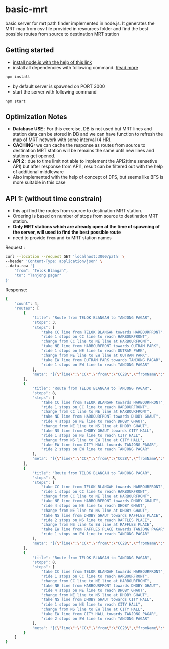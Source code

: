 # basic-mrt
basic server for mrt path finder implemented in node.js.
It generates the MRT map from csv file provided in resources folder and find the best possible routes from source to destination MRT station

## Getting started
- [install node.js with the help of this link](https://www.digitalocean.com/community/tutorials/how-to-install-node-js-on-ubuntu-18-04)
- install all dependencies with following command. [Read more](https://docs.npmjs.com/cli/install)
``` bash
npm install
```
- by default server is spawned on PORT 3000
- start the server with following command
``` bash
npm start
```

## Optimization Notes
- **Database USE** : For this exercise, DB is not used but MRT lines and station data can be stored in DB and we can have function to refresh the map of MRT network with some interval (4 HR).
- **CACHING:** we can cache the response as routes from source to destination MRT station will be remains the same until new lines and stations get opened.
- **API 2** : due to time limit not able to implement the API2(time sensetive API) but after response from API1, result can be filtered out with the help of additional middleware
- Also implemented with the help of concept of DFS, but seems like BFS is more suitable in this case 

## API 1: (without time constrain)
- this api find the routes from source to destination MRT station.
- Ordering is based on number of stops from source to destination MRT station. 
- **Only MRT stations which are already open at the time of spawning of the server, will used to find the best possible route**
- need to provide `from` and `to` MRT station names

Request :
```bash
curl --location --request GET 'localhost:3000/path' \
--header 'Content-Type: application/json' \
--data-raw '{
    "from": "Telok Blangah",
    "to": "Tanjong pagar"
}'
```
Response:

```bash
{
    "count": 4,
    "routes": [
        {
            "title": "Route from TELOK BLANGAH to TANJONG PAGAR",
            "stops": 3,
            "steps": [
                "take CC line from TELOK BLANGAH towards HARBOURFRONT",
                "ride 1 stops on CC line to reach HARBOURFRONT",
                "change from CC line to NE line at HARBOURFRONT",
                "take NE line from HARBOURFRONT towards OUTRAM PARK",
                "ride 1 stops on NE line to reach OUTRAM PARK",
                "change from NE line to EW line at OUTRAM PARK",
                "take EW line from OUTRAM PARK towards TANJONG PAGAR",
                "ride 1 stops on EW line to reach TANJONG PAGAR"
            ],
            "meta": "[{\"line\":\"CC\",\"from\":\"CC28\",\"fromName\":\"TELOK BLANGAH\",\"to\":\"CC29\",\"toName\":\"HARBOURFRONT\",\"stops\":1},{\"line\":\"NE\",\"from\":\"NE1\",\"fromName\":\"HARBOURFRONT\",\"to\":\"NE3\",\"toName\":\"OUTRAM PARK\",\"stops\":1},{\"line\":\"EW\",\"from\":\"EW16\",\"fromName\":\"OUTRAM PARK\",\"to\":\"EW15\",\"toName\":\"TANJONG PAGAR\",\"stops\":1}]"
        },
        {
            "title": "Route from TELOK BLANGAH to TANJONG PAGAR",
            "stops": 8,
            "steps": [
                "take CC line from TELOK BLANGAH towards HARBOURFRONT",
                "ride 1 stops on CC line to reach HARBOURFRONT",
                "change from CC line to NE line at HARBOURFRONT",
                "take NE line from HARBOURFRONT towards DHOBY GHAUT",
                "ride 4 stops on NE line to reach DHOBY GHAUT",
                "change from NE line to NS line at DHOBY GHAUT",
                "take NS line from DHOBY GHAUT towards CITY HALL",
                "ride 1 stops on NS line to reach CITY HALL",
                "change from NS line to EW line at CITY HALL",
                "take EW line from CITY HALL towards TANJONG PAGAR",
                "ride 2 stops on EW line to reach TANJONG PAGAR"
            ],
            "meta": "[{\"line\":\"CC\",\"from\":\"CC28\",\"fromName\":\"TELOK BLANGAH\",\"to\":\"CC29\",\"toName\":\"HARBOURFRONT\",\"stops\":1},{\"line\":\"NE\",\"from\":\"NE1\",\"fromName\":\"HARBOURFRONT\",\"to\":\"NE6\",\"toName\":\"DHOBY GHAUT\",\"stops\":4},{\"line\":\"NS\",\"from\":\"NS24\",\"fromName\":\"DHOBY GHAUT\",\"to\":\"NS25\",\"toName\":\"CITY HALL\",\"stops\":1},{\"line\":\"EW\",\"from\":\"EW13\",\"fromName\":\"CITY HALL\",\"to\":\"EW15\",\"toName\":\"TANJONG PAGAR\",\"stops\":2}]"
        },
        {
            "title": "Route from TELOK BLANGAH to TANJONG PAGAR",
            "stops": 8,
            "steps": [
                "take CC line from TELOK BLANGAH towards HARBOURFRONT",
                "ride 1 stops on CC line to reach HARBOURFRONT",
                "change from CC line to NE line at HARBOURFRONT",
                "take NE line from HARBOURFRONT towards DHOBY GHAUT",
                "ride 4 stops on NE line to reach DHOBY GHAUT",
                "change from NE line to NS line at DHOBY GHAUT",
                "take NS line from DHOBY GHAUT towards RAFFLES PLACE",
                "ride 2 stops on NS line to reach RAFFLES PLACE",
                "change from NS line to EW line at RAFFLES PLACE",
                "take EW line from RAFFLES PLACE towards TANJONG PAGAR",
                "ride 1 stops on EW line to reach TANJONG PAGAR"
            ],
            "meta": "[{\"line\":\"CC\",\"from\":\"CC28\",\"fromName\":\"TELOK BLANGAH\",\"to\":\"CC29\",\"toName\":\"HARBOURFRONT\",\"stops\":1},{\"line\":\"NE\",\"from\":\"NE1\",\"fromName\":\"HARBOURFRONT\",\"to\":\"NE6\",\"toName\":\"DHOBY GHAUT\",\"stops\":4},{\"line\":\"NS\",\"from\":\"NS24\",\"fromName\":\"DHOBY GHAUT\",\"to\":\"NS26\",\"toName\":\"RAFFLES PLACE\",\"stops\":2},{\"line\":\"EW\",\"from\":\"EW14\",\"fromName\":\"RAFFLES PLACE\",\"to\":\"EW15\",\"toName\":\"TANJONG PAGAR\",\"stops\":1}]"
        },
        {
            "title": "Route from TELOK BLANGAH to TANJONG PAGAR",
            "stops": 8,
            "steps": [
                "take CC line from TELOK BLANGAH towards HARBOURFRONT",
                "ride 1 stops on CC line to reach HARBOURFRONT",
                "change from CC line to NE line at HARBOURFRONT",
                "take NE line from HARBOURFRONT towards DHOBY GHAUT",
                "ride 4 stops on NE line to reach DHOBY GHAUT",
                "change from NE line to NS line at DHOBY GHAUT",
                "take NS line from DHOBY GHAUT towards CITY HALL",
                "ride 1 stops on NS line to reach CITY HALL",
                "change from NS line to EW line at CITY HALL",
                "take EW line from CITY HALL towards TANJONG PAGAR",
                "ride 2 stops on EW line to reach TANJONG PAGAR"
            ],
            "meta": "[{\"line\":\"CC\",\"from\":\"CC28\",\"fromName\":\"TELOK BLANGAH\",\"to\":\"CC29\",\"toName\":\"HARBOURFRONT\",\"stops\":1},{\"line\":\"NE\",\"from\":\"NE1\",\"fromName\":\"HARBOURFRONT\",\"to\":\"NE6\",\"toName\":\"DHOBY GHAUT\",\"stops\":4},{\"line\":\"NS\",\"from\":\"NS24\",\"fromName\":\"DHOBY GHAUT\",\"to\":\"NS25\",\"toName\":\"CITY HALL\",\"stops\":1},{\"line\":\"EW\",\"from\":\"EW13\",\"fromName\":\"CITY HALL\",\"to\":\"EW15\",\"toName\":\"TANJONG PAGAR\",\"stops\":2}]"
        }
    ]
}
```
